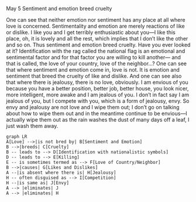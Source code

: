 May 5
Sentiment and emotion breed cruelty

One can see that neither emotion nor sentiment has any place at all where love is concerned. Sentimentality and emotion are merely reactions of like or dislike. I like you and I get terribly enthusiastic about you—I like this place, oh, it is lovely and all the rest, which implies that I don’t like the other and so on. Thus sentiment and emotion breed cruelty. Have you ever looked at it? Identification with the rag called the national flag is an emotional and sentimental factor and for that factor you are willing to kill another— and that is called, the love of your country, love of the neighbor...? One can see that where sentiment and emotion come in, love is not. It is emotion and sentiment that breed the cruelty of like and dislike. And one can see also that where there is jealousy, there is no love, obviously. I am envious of you because you have a better position, better job, better house, you look nicer, more intelligent, more awake and I am jealous of you. I don’t in fact say I am jealous of you, but I compete with you, which is a form of jealousy, envy. So envy and jealousy are not love and I wipe them out; I don’t go on talking about how to wipe them out and in the meantime continue to be envious—I actually wipe them out as the rain washes the dust of many days off a leaf, I just wash them away.

```mermaid
graph LR
A[Love] -->|is not bred by| B[Sentiment and Emotion]
B -->|breeds| C[Cruelty]
B -- leads to --> D[Identification with nationalistic symbols]
D -- leads to --> E[Killing]
E -- is sometimes termed as --> F[Love of Country/Neighbor]
B -->|causes| G[Likes and Dislikes]
A --|is absent where there is| H[Jealousy]
H -- often disguised as --> I[Competition]
H --|is same as| J[Envy]
A --> |eliminates| J
A --> |eliminates| H
```